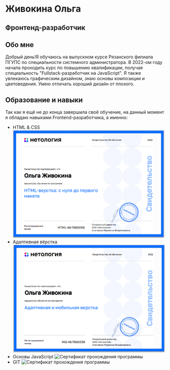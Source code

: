 # Живокина Ольга
## Фронтенд-разработчик
## Обо мне
Добрый день!Я обучаюсь на выпускном курсе Рязанского филиала ПГУПС по специальности системного администратора. 
В 2022-ом году начала проходить курс по повышению квалификации, получая специальность "Fullstack-разработчик на JavaScript".
Я также увлекаюсь графическим дизайном, знаю основы композиции и цветоведения. Умею отличать хороший дизайн от плохого.
## Образование и навыки
Так как я ещё не до конца завершила своё обучение, на данный момент я обладаю навыками Frontend-разработчика, а именно:
* HTML & CSS
![Сертификат прохождения программы](certificates/HTML.png)
* Адаптивная вёрстка
![Сертификат прохождения программы](certificates/Adaptive.png)
* Основы JavaScript
![Сертификат прохождения программы](certificates/JS)
* GIT
![Сертификат прохождения программы](certificates/GIT)
